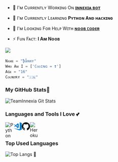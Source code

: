 - 🔭 I'ᴍ Cᴜʀʀᴇɴᴛʟʏ Wᴏʀᴋɪɴɢ Oɴ **<a href="https://t.me/innexiaBot">ɪɴɴᴇxɪᴀ ʙᴏᴛ </a>**

- 🌱 I'ᴍ Cᴜʀʀᴇɴᴛʟʏ Lᴇᴀʀɴɪɴɢ **Pʏᴛʜᴏɴ Aɴᴅ ʜᴀᴄᴋɪɴɢ**

- 🤔 I'ᴍ Lᴏᴏᴋɪɴɢ Fᴏʀ Hᴇʟᴘ Wɪᴛʜ **[ɴᴏᴏʙ ᥴᴏᴅᴇʀ](HTTPS://t.me/Selfisxd)**

- ⚡ Fᴜɴ Fᴀᴄᴛ: **I Aᴍ Nᴏᴏʙ**


<img src="https://komarev.com/ghpvc/?username=TeamInnexia&label=Pʀᴏғɪʟᴇ%20Vɪᴇᴡs&color=blueviolet&style=flat-square" />

```python
Nᴀᴍᴇ = "ֆǟʍʍʏ"
Wʜᴏ Aᴍ I = ['Cᴏᴅɪɴɢ = ❣️']
Aɢᴇ = "16"
Cᴏᴜɴᴛʀʏ = "🇮🇳"
```

<h3 align="left"><b>My GitHub Stats🍾</b></h4>

![TeamInnexia Git Stats](https://github-readme-stats.vercel.app/api?username=TeamInnexia&include_all_commits=true&count_private=true&theme=highcontrast)

### Languages and Tools I Love 💕
[<img align="left" alt="Python" width="26px" src="https://upload.wikimedia.org/wikipedia/commons/thumb/c/c3/Python-logo-notext.svg/600px-Python-logo-notext.svg.png" />](https://python.org/)
[<img align="left" alt="Visual Studio Code" width="26px" src="https://raw.githubusercontent.com/github/explore/80688e429a7d4ef2fca1e82350fe8e3517d3494d/topics/visual-studio-code/visual-studio-code.png" />](https://code.visualstudio.com/)
[<img align="left" alt="GitHub" width="26px" src="https://raw.githubusercontent.com/github/explore/78df643247d429f6cc873026c0622819ad797942/topics/github/github.png" />](https://git-scm.com/)
[<img align="left" alt="Heroku" width="26px" src="https://www.nicepng.com/png/full/223-2233246_heroku-logo-salesforce-heroku.png" />](https://heroku.com/)

<br />
<br />

<h3 align="left"><b> Top Used Languages </b></h3>

![Top Langs 🔎](https://github-readme-stats.vercel.app/api/top-langs/?username=TeamInnexia&layout=compact&theme=radical)
